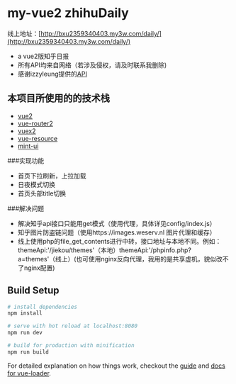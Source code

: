 # my-vue2 zhihuDaily

线上地址：[http://bxu2359340403.my3w.com/daily/](http://bxu2359340403.my3w.com/daily/)
* a vue2版知乎日报
* 所有API均来自网络（若涉及侵权，请及时联系我删除) 
* 感谢izzyleung提供的[API](https://github.com/izzyleung/ZhihuDailyPurify/wiki/%E7%9F%A5%E4%B9%8E%E6%97%A5%E6%8A%A5-API-%E5%88%86%E6%9E%90)

## 本项目所使用的的技术栈
* [vue2](https://cn.vue.org)
* [vue-router2](http://router.vuejs.org/zh-cn/)
* [vuex2](http://vuex.vuejs.org/zh-cn/)
* [vue-resource](https://github.com/pagekit/vue-resource)
* [mint-ui](https://github.com/ElemeFE/mint-ui)

###实现功能
* 首页下拉刷新，上拉加载
* 日夜模式切换
* 首页头部title切换

###解决问题
* 解决知乎api接口只能用get模式（使用代理，具体详见config/index.js）
* 知乎图片防盗链问题（使用https://images.weserv.nl 图片代理和缓存）
* 线上使用php的file_get_contents进行中转，接口地址与本地不同。例如：themeApi:'/jiekou/themes'（本地）themeApi:'/phpinfo.php?a=themes'（线上）(也可使用nginx反向代理，我用的是共享虚机，貌似改不了nginx配置)

## Build Setup

``` bash
# install dependencies
npm install

# serve with hot reload at localhost:8080
npm run dev

# build for production with minification
npm run build
```

For detailed explanation on how things work, checkout the [guide](http://vuejs-templates.github.io/webpack/) and [docs for vue-loader](http://vuejs.github.io/vue-loader).
